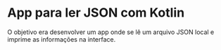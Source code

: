 ﻿# App para ler JSON com Kotlin
 
 O objetivo era desenvolver um app onde se lê um arquivo JSON local e imprime as informações na interface.
